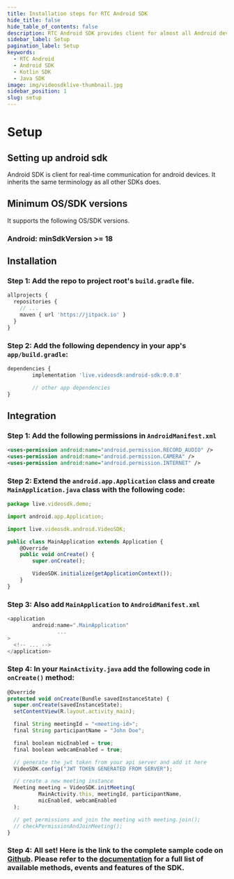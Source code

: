 ```yaml
---
title: Installation steps for RTC Android SDK
hide_title: false
hide_table_of_contents: false
description: RTC Android SDK provides client for almost all Android devices. it takes less amount of cpu and memory.
sidebar_label: Setup
pagination_label: Setup
keywords:
  - RTC Android
  - Android SDK
  - Kotlin SDK
  - Java SDK
image: img/videosdklive-thumbnail.jpg
sidebar_position: 1
slug: setup
---
```


# Setup

## Setting up android sdk

Android SDK is client for real-time communication for android devices. It inherits the same terminology as all other SDKs does.

## Minimum OS/SDK versions

It supports the following OS/SDK versions.

### Android: minSdkVersion >= 18

## Installation

### Step 1: Add the repo to project root's `build.gradle` file.

```js title="build.gradle"
allprojects {
  repositories {
    // ...
    maven { url 'https://jitpack.io' }
  }
}
```

### Step 2: Add the following dependency in your app's `app/build.gradle`:

```js title="app/build.gradle"
dependencies {
		implementation 'live.videosdk:android-sdk:0.0.8'

		// other app dependencies
}
```

## Integration

### Step 1: Add the following permissions in `AndroidManifest.xml`

```xml title="AndroidManifest.xml"
<uses-permission android:name="android.permission.RECORD_AUDIO" />
<uses-permission android:name="android.permission.CAMERA" />
<uses-permission android:name="android.permission.INTERNET" />
```

### Step 2: Extend the `android.app.Application` class and create `MainApplication.java` class with the following code:

```js title="MainApplication.java"
package live.videosdk.demo;

import android.app.Application;

import live.videosdk.android.VideoSDK;

public class MainApplication extends Application {
    @Override
    public void onCreate() {
        super.onCreate();

        VideoSDK.initialize(getApplicationContext());
    }
}
```

### Step 3: Also add `MainApplication` to `AndroidManifest.xml`

```js title="AndroidManifest.xml"
<application
        android:name=".MainApplication"
				...
>
  <!-- ... -->
</application>
```

### Step 4: In your `MainActivity.java` add the following code in `onCreate()` method:

```js title="MainActivity.java"
@Override
protected void onCreate(Bundle savedInstanceState) {
  super.onCreate(savedInstanceState);
  setContentView(R.layout.activity_main);

  final String meetingId = "<meeting-id>";
  final String participantName = "John Doe";

  final boolean micEnabled = true;
  final boolean webcamEnabled = true;

  // generate the jwt token from your api server and add it here
  VideoSDK.config("JWT TOKEN GENERATED FROM SERVER");

  // create a new meeting instance
  Meeting meeting = VideoSDK.initMeeting(
          MainActivity.this, meetingId, participantName,
          micEnabled, webcamEnabled
  );

  // get permissions and join the meeting with meeting.join();
  // checkPermissionAndJoinMeeting();
}
```

### Step 4: All set! Here is the link to the complete sample code on [Github](https://github.com/videosdk-live/videosdk-rtc-android-java-sdk-example). Please refer to the [documentation](/android/api/sdk-reference/videosdk-class) for a full list of available methods, events and features of the SDK.
